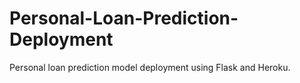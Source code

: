 # Personal-Loan-Prediction-Deployment
Personal loan prediction model deployment using Flask and Heroku.
